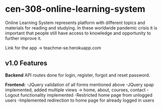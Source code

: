 # cen-308-online-learning-system
Online Learning System represents platform with different topics and materials for reading and studying. In these worldwide pandemic crisis it is important that people still have access to knowledge and opportunity to further improve it.


Link for the app -> teachme-se.herokuapp.com

<h2>v1.0 Features</h2>

<b>Backend</b>
API routes done for login, register, forgot and reset password.

<b>Frontend:</b>
-JQuery validation of all forms mentioned above
-JQuery spap implemented, added multiple views -> home, about, courses, contact
-Logout functionality implemented
-Restricted home page from unlogged users
-Implemented redirection to home page for already logged in users